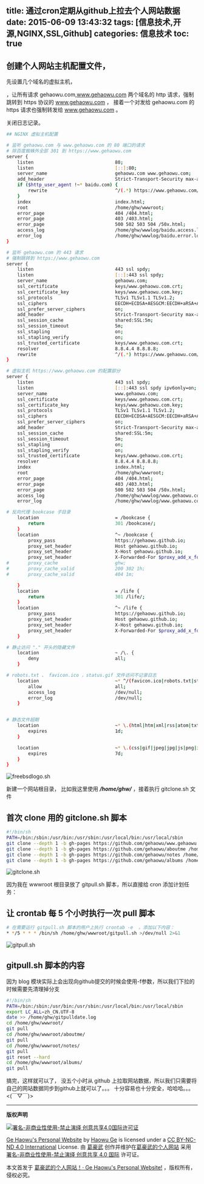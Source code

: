 title: 通过cron定期从github上拉去个人网站数据
date: 2015-06-09 13:43:32
tags: [信息技术,开源,NGINX,SSL,Github]
categories: 信息技术
toc: true
---

## 创建个人网站主机配置文件，

先设置几个域名的虚拟主机，

，让所有请求 gehaowu.com,www.gehaowu.com 两个域名的 http 请求，强制跳转到 https 协议的 www.gehaowu.com ，
接着一个对发给 gehaowu.com 的 https 请求也强制转发给 www.gehaowu.com 。

关闭日志记录。

<!-- more -->
```sh
## NGINX 虚拟主机配置

# 监听 gehaowu.com 与 www.gehaowu.com 的 80 端口的请求
# 除百度蜘蛛外全部 301 到 https://www.gehaowu.com
server {
    listen                              80;
    listen                              [::]:80;
    server_name                         gehaowu.com www.gehaowu.com;
    add_header                          Strict-Transport-Security max-age=31536000;
    if ($http_user_agent !~* baidu.com) {
        rewrite                         ^/(.*) https://www.gehaowu.com/$1 permanent;
    }
    index                               index.html;
    root                                /home/ghw/wwwroot;
    error_page                          404 /404.html;
    error_page                          403 /403.html;
    error_page                          500 502 503 504 /50x.html;
    access_log                          /home/ghw/wwwlog/baidu.access.log;
    error_log                           /home/ghw/wwwlog/baidu.error.log;
}

# 监听 gehaowu.com 的 443 请求
# 强制跳转到 https://www.gehaowu.com
server {
    listen                              443 ssl spdy;
    listen                              [::]:443 ssl spdy;
    server_name                         gehaowu.com;
    ssl_certificate                     keys/www.gehaowu.com.crt;
    ssl_certificate_key                 keys/www.gehaowu.com.key;
    ssl_protocols                       TLSv1 TLSv1.1 TLSv1.2;
    ssl_ciphers                         EECDH+ECDSA+AESGCM:EECDH+aRSA+AESGCM:EECDH+ECDSA+SHA256:EECDH+aRSA+SHA256:EECDH+ECDSA+SHA384:EECDH+ECDSA+SHA256:EECDH+aRSA+SHA384:EDH+aRSA+AESGCM:EDH+aRSA+SHA256:EDH+aRSA:EECDH:!DH:!aNULL:!eNULL:!MEDIUM:!LOW:!3DES:!MD5:!EXP:!PSK:!SRP:!DSS:!RC4:!SEED;
    ssl_prefer_server_ciphers           on;
    add_header                          Strict-Transport-Security max-age=31536000;
    ssl_session_cache                   shared:SSL:5m;
    ssl_session_timeout                 5m;
    ssl_stapling                        on;
    ssl_stapling_verify                 on;
    ssl_trusted_certificate             keys/www.gehaowu.com.crt;
    resolver                            8.8.4.4 8.8.8.8;
    rewrite                             ^/(.*) https://www.gehaowu.com/$1 permanent;
}

# 虚拟主机 https://www.gehaowu.com 的配置部分
server {
    listen                              443 ssl spdy;
    listen                              [::]:443 ssl spdy ipv6only=on;
    server_name                         www.gehaowu.com;
    ssl_certificate                     keys/www.gehaowu.com.crt;
    ssl_certificate_key                 keys/www.gehaowu.com.key;
    ssl_protocols                       TLSv1 TLSv1.1 TLSv1.2;
    ssl_ciphers                         EECDH+ECDSA+AESGCM:EECDH+aRSA+AESGCM:EECDH+ECDSA+SHA256:EECDH+aRSA+SHA256:EECDH+ECDSA+SHA384:EECDH+ECDSA+SHA256:EECDH+aRSA+SHA384:EDH+aRSA+AESGCM:EDH+aRSA+SHA256:EDH+aRSA:EECDH:!DH:!aNULL:!eNULL:!MEDIUM:!LOW:!3DES:!MD5:!EXP:!PSK:!SRP:!DSS:!RC4:!SEED;
    ssl_prefer_server_ciphers           on;
    add_header                          Strict-Transport-Security max-age=31536000;
    ssl_session_cache                   shared:SSL:5m;
    ssl_session_timeout                 5m;
    ssl_stapling                        on;
    ssl_stapling_verify                 on;
    ssl_trusted_certificate             keys/www.gehaowu.com.crt;
    resolver                            8.8.4.4 8.8.8.8;
    index                               index.html;
    root                                /home/ghw/wwwroot;
    error_page                          404 /404.html;
    error_page                          403 /403.html;
    error_page                          500 502 503 504 /50x.html;
    access_log                          /home/ghw/wwwlog/www.gehaowu.com.access.log;
    error_log                           /home/ghw/wwwlog/www.gehaowu.com.error.log;

# 反向代理 bookcase 子目录
    location                            = /bookcase {
        return                          301 /bookcase/;
    }
    location                            ^~ /bookcase {
        proxy_pass                      https://gehaowu.github.io;
        proxy_set_header                Host gehaowu.github.io;
        proxy_set_header                X-Host gehaowu.github.io;
        proxy_set_header                X-Forwarded-For $proxy_add_x_forwarded_for;
#       proxy_cache                     ghw;
#       proxy_cache_valid               200 302 1h;
#       proxy_cache_valid               404 1m;

    }
    location                            = /life {
        return                          301 /life/;
    }
    location                            ^~ /life {
        proxy_pass                      https://gehaowu.github.io;
        proxy_set_header                Host gehaowu.github.io;
        proxy_set_header                X-Host gehaowu.github.io;
        proxy_set_header                X-Forwarded-For $proxy_add_x_forwarded_for;
    }

# 静止访问 "." 开头的隐藏文件
    location                            ~ /\. {
        deny                            all;
    }

# robots.txt 、 favicon.ico ，status.gif 文件访问不记录日志
    location                            ~* ^/(favicon.ico|robots.txt|status.gif)$ {
        allow                           all;
        access_log                      /dev/null;
        error_log                       /dev/null;
    }


# 静态文件超期
    location                            ~* \.(html|htm|xml|rss|atom|txt|xhtml)$ {
        expires                         1d;
    }

    location                            ~* \.(css|gif|jpeg|jpg|js|png|ico|bmp|svg|doc|pdf|mp3|ogg|mp4|mpeg|webm|eot|ttf|woff)$ {
        expires                         7d;
    }
}
```

![freebsdlogo.sh](//dn-nimages.qbox.me/2015/06/freebsd_gehaowu.com.png)



新建一个网站根目录， 比如我这里使用 ***/home/ghw/*** ，接着执行 gitclone.sh 文件


## 首次 clone 用的 gitclone.sh 脚本

```sh
#!/bin/sh
PATH=/bin:/sbin:/usr/bin:/usr/sbin:/usr/local/bin:/usr/local/sbin
git clone --depth 1 -b gh-pages https://github.com/gehaowu/www.gehaowu.com /home/ghw/wwwroot
git clone --depth 1 -b gh-pages https://github.com/gehaowu/aboutme /home/ghw/wwwroot/aboutme
git clone --depth 1 -b gh-pages https://github.com/gehaowu/notes /home/ghw/wwwroot/notes
git clone --depth 1 -b gh-pages https://github.com/gehaowu/albums /home/ghw/wwwroot/albums
```

![gitclone.sh](//dn-nimages.qbox.me/2015/06/gitclone_gehaowu.com.png)


因为我在 wwwroot 根目录放了 gitpull.sh 脚本，所以直接给 cron 添加计划任务：

## 让 crontab 每 5 个小时执行一次 pull 脚本

```sh
# 在需要运行 gitpull.sh 脚本的用户上执行 crontab -e  ，添加以下内容：
* */5 * * * /bin/sh /home/ghw/wwwroot/gitpull.sh >/dev/null 2>&1
```

![gitpull.sh](//dn-nimages.qbox.me/2015/06/gitpull_gehaowu.com.png)

## gitpull.sh 脚本的内容

因为 blog 模块实际上会出现向github提交的时候会使用-f参数，所以我们下拉的时候需要先清理掉分支
```sh
#!/bin/sh
PATH=/bin:/sbin:/usr/bin:/usr/sbin:/usr/local/bin:/usr/local/sbin
export LC_ALL=zh_CN.UTF-8
date >> /home/ghw/gitpulldate.log
cd /home/ghw/wwwroot/
git pull
cd /home/ghw/wwwroot/aboutme/
git pull
cd /home/ghw/wwwroot/notes/
git pull
git reset --hard
cd /home/ghw/wwwroot/albums/
git pull
```


搞完，这样就可以了，
没五个小时从 github 上拉取网站数据，所以我们只需要将自己的网站数据同步到github上就可以了。。。
十分容易也十分安全，哈哈哈。。。<(￣▽￣)>



--------------------
**版权声明**

<a href="https://creativecommons.org/licenses/by-nc-nd/4.0/deed.zh"><img src="//dn-nimages.qbox.me/other/CC-BY-SA-ND.png" alt="署名-非商业性使用-禁止演绎 创意共享4.0国际许可证" /></a>

[Ge Haowu's Personal Website](//www.gehaowu.com/) by [Haowu Ge](//www.gehaowu.com/aboutme/) is licensed under a [CC BY-NC-ND 4.0 International](https://creativecommons.org/licenses/by-nc-nd/4.0/deed.zh) License.
由 [葛豪武](//www.gehaowu.com/aboutme/) 创作并维护在[葛豪武的个人网站](//www.gehaowu.com/) 采用 [署名-非商业性使用-禁止演绎 创意共享 4.0 国际](https://creativecommons.org/licenses/by-nc-nd/4.0/deed.zh) 许可证。


本文首发于 [葛豪武的个人网站！· Ge Haowu's Personal Website!](//www.gehaowu.com/) ，版权所有，侵权必究。